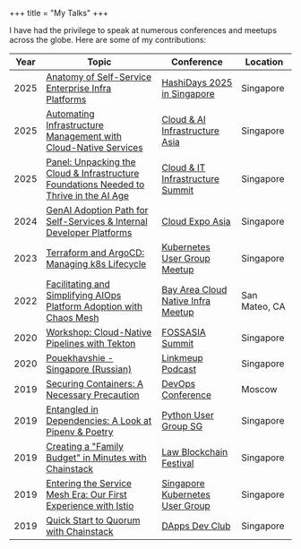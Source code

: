 +++
title = "My Talks"
+++

I have had the privilege to speak at numerous conferences and meetups across the globe. Here are some of my contributions:

| Year | Topic                                                                                                                                                           | Conference                                                                                                                                    | Location      |
| ---- | --------------------------------------------------------------------------------------------------------------------------------------------------------------- | --------------------------------------------------------------------------------------------------------------------------------------------- | ------------- |
| 2025 | [Anatomy of Self-Service Enterprise Infra Platforms](https://www.hashicorp.com/en/conferences/hashidays/singapore)                                             | [HashiDays 2025 in Singapore](https://www.hashicorp.com/en/conferences/hashidays/singapore)                                                           | Singapore     |
| 2025 | [Automating Infrastructure Management with Cloud-Native Services](https://cloudaiinfrastructureasia.com](https://www.singaporetechnologyweek.co)](https://www.singaporetechnologyweek.com/tech-week-singapore-mainstage-2025))                                                       | [Cloud & AI Infrastructure Asia](https://www.singaporetechnologyweek.com/tech-week-singapore-mainstage-2025)                                                                       | Singapore     |
| 2025 | [Panel: Unpacking the Cloud & Infrastructure Foundations Needed to Thrive in the AI Age](https://forefrontevents.co/event/cloud-it-infrastructure-summit-sing/) | [Cloud & IT Infrastructure Summit](https://forefrontevents.co/event/cloud-it-infrastructure-summit-sing/)                                     | Singapore     | 
| 2024 | [GenAI Adoption Path for Self-Services & Internal Developer Platforms](https://1drv.ms/b/s!AnRTaPU_RuJRtDe0sk7HLLGjS8zh?e=K24d4D)                               | [Cloud Expo Asia](https://www.cloudexpoasia.com/2024-conference-programme/genai-adoption-path-for-self-services-internal-developer-platforms) | Singapore     |
| 2023 | [Terraform and ArgoCD: Managing k8s Lifecycle](https://1drv.ms/b/s!AnRTaPU_RuJRrkpFEP2YS6fGPbJg?e=AVbNz9)                                                       | [Kubernetes User Group Meetup](https://www.meetup.com/k8s-sg/events/292826519/)                                                               | Singapore     |
| 2022 | [Facilitating and Simplifying AIOps Platform Adoption with Chaos Mesh](https://www.youtube.com/watch?v=tQSYyAGtJaM)                                             | [Bay Area Cloud Native Infra Meetup](https://www.meetup.com/Bay-Area-Cloud-Native-Database-Meetup/events/283613507/)                          | San Mateo, CA |
| 2020 | [Workshop: Cloud-Native Pipelines with Tekton](https://summit.fossasia.org/event/schedule.html#6088)                                                            | [FOSSASIA Summit](https://summit.fossasia.org/)                                                                                               | Singapore     |
| 2020 | [Pouekhavshie - Singapore (Russian)](https://linkmeup.ru/blog/541.html)                                                                                         | [Linkmeup Podcast](https://linkmeup.ru)                                                                                                       | Singapore     |
| 2019 | [Securing Containers: A Necessary Precaution](https://www.youtube.com/watch?v=QltHmfevCo8&list=PLtFn4-Uxnqyn2ZnJ8iaCBTvTzuMvnGQeb&index=16)                     | [DevOps Conference](https://devopsconf.io/)                                                                                                   | Moscow        |
| 2019 | [Entangled in Dependencies: A Look at Pipenv & Poetry](https://speakerdeck.com/hayorov/entangled-in-dependencies-pipenv-and-poetry)                             | [Python User Group SG](https://pugs.org.sg/)                                                                                                  | Singapore     |
| 2019 | [Creating a "Family Budget" in Minutes with Chainstack](https://speakerdeck.com/hayorov/family-budget-in-minutes-with-chainstack)                               | [Law Blockchain Festival](https://www.meetup.com/Legal-Technology-Singapore/events/261249518/)                                                | Singapore     |
| 2019 | [Entering the Service Mesh Era: Our First Experience with Istio](https://speakerdeck.com/hayorov/welcome-to-the-service-mesh-era)                               | [Singapore Kubernetes User Group](https://www.meetup.com/Singapore-Kubernetes-User-Group/)                                                    | Singapore     |
| 2019 | [Quick Start to Quorum with Chainstack](https://speakerdeck.com/hayorov/quorum-in-minutes-with-chainstack)                                                      | [DApps Dev Club](https://dappsdev.org/blog/2019-04-12-dapps-dev-club-4th-session-roundup/)                                                    | Singapore     |
